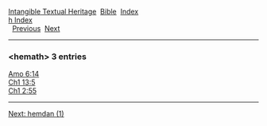 [Intangible Textual Heritage](../../index)  [Bible](../index) 
[Index](index)   
[h Index](_h_)  
  [Previous](c05374)  [Next](c05376) 

------------------------------------------------------------------------

### &lt;hemath&gt; 3 entries

[Amo 6:14](../kjv/amo006.htm#014)  
[Ch1 13:5](../kjv/ch1013.htm#005)  
[Ch1 2:55](../kjv/ch1002.htm#055)  

------------------------------------------------------------------------

[Next: hemdan (1)](c05376)
